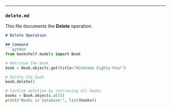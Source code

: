 

---

### **`delete.md`**
This file documents the **Delete** operation.

```markdown
# Delete Operation

## Command
```python
from bookshelf.models import Book

# Retrieve the book
book = Book.objects.get(title="Nineteen Eighty-Four")

# Delete the book
book.delete()

# Confirm deletion by retrieving all books
books = Book.objects.all()
print("Books in database:", list(books))
